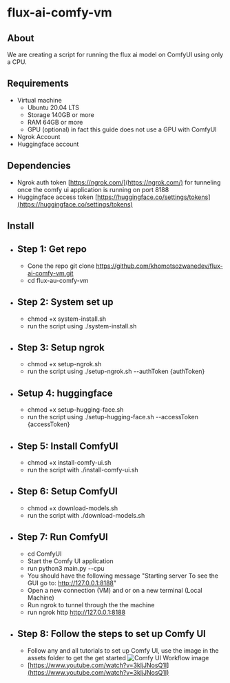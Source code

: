 # flux-ai-comfy-vm

## About
We are creating a script for running the flux ai model on ComfyUI using only a CPU. 

## Requirements
- Virtual machine
    - Ubuntu 20.04 LTS
    - Storage 140GB or more
    - RAM 64GB or more
    - GPU (optional) in fact this guide does not use a GPU with ComfyUI
- Ngrok Account
- Huggingface account


## Dependencies
- Ngrok auth token [https://ngrok.com/](https://ngrok.com/) for tunneling once the comfy ui application is running on port 8188
-  Huggingface access token [https://huggingface.co/settings/tokens](https://huggingface.co/settings/tokens)

## Install
- ## Step 1: Get repo
    - Cone the repo git clone https://github.com/khomotsozwanedev/flux-ai-comfy-vm.git
    - cd flux-au-comfy-vm
- ## Step 2: System set up
    - chmod +x system-install.sh
    - run the script using ./system-install.sh
- ## Step 3: Setup ngrok 
    - chmod +x setup-ngrok.sh
    - run the script using ./setup-ngrok.sh --authToken {authToken}
- ## Setup 4: huggingface
    - chmod +x setup-hugging-face.sh
    - run the script using ./setup-hugging-face.sh --accessToken {accessToken}
- ## Step 5: Install ComfyUI
    - chmod +x install-comfy-ui.sh
    - run the script with ./install-comfy-ui.sh 
- ## Step 6: Setup ComfyUI
    - chmod +x download-models.sh
    - run the script with ./download-models.sh
- ## Step 7: Run ComfyUI
    - cd ComfyUI
    - Start the Comfy UI application
    - run python3 main.py --cpu
    - You should have the following message "Starting server To see the GUI go to: http://127.0.0.1:8188"
    - Open a new connection (VM) and or on a new terminal (Local Machine)
    - Run ngrok to tunnel through the the machine
    - run ngrok http http://127.0.0.1:8188
- ## Step 8: Follow the steps to set up Comfy UI
    - Follow any and all tutorials to set up Comfy UI, use the image in the assets folder to get the get started ![Comfy UI Workflow image](URL_or_Path_To_Image)
    - [https://www.youtube.com/watch?v=3kljJNosQ1I](https://www.youtube.com/watch?v=3kljJNosQ1I)
